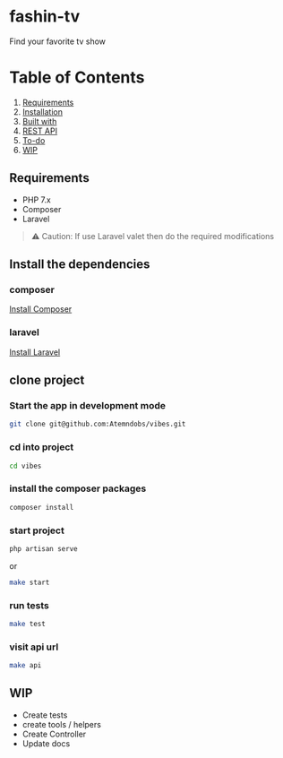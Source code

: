 fashin-tv
======================

Find your favorite tv show

# Table of Contents

1. [Requirements](#-requirements)
2. [Installation](#-installation)
3. [Built with](#-built-with)
4. [REST API](#-api-platform)
5. [To-do](#-to-do)
6. [WIP](#-WIP)


## Requirements

- PHP 7.x
- Composer
- Laravel


> ⚠️ Caution: If use Laravel valet then do the required modifications

## Install the dependencies
### composer
[Install Composer](https://getcomposer.org/doc/00-intro.md#installation-linux-unix-macos)

### laravel
[Install Laravel](https://laravel.com/docs/7.x/installation)

## clone project
### Start the app in development mode
```bash
git clone git@github.com:Atemndobs/vibes.git
```
### cd into project
```bash
cd vibes
```

### install the composer packages
```bash
composer install
```


### start project
```bash
php artisan serve
```
or

```bash
make start
```


### run tests

```bash
make test
```


### visit api url
```bash
make api
```


## WIP
- Create tests
- create tools / helpers
- Create Controller
- Update docs
